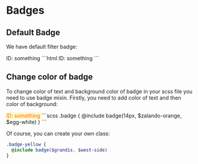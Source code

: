 # Badges

## Default Badge
We have default filter badge:

<span class="badge">
	<span>ID: something</span>
	<span class="icon-cross"></span>
</span>
```html
<span class="badge">
	<span>ID: something</span>
	<span class="icon-cross"></span>
</span>
```

## Change color of badge
To change color of text and background color of badge in your scss file you need to use badge mixin.
Firstly, you need to add color of text and then color of background:

<span class="badge" style="color: #FF6900; background-color: #FFF6C4">
	<span>ID: something</span>
	<span class="icon-cross"></span>
</span>
```scss
.badge {
  @include badge(14px, $zalando-orange, $egg-white)
}
```

Of course, you can create your own class:
```scss
.badge-yellow {
  @include badge($grandis, $west-side)
}
```
